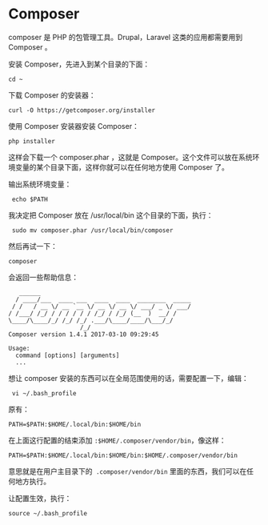 # Composer

composer 是 PHP 的包管理工具。Drupal，Laravel 这类的应用都需要用到 Composer 。

安装 Composer，先进入到某个目录的下面：

```
cd ~
```

下载 Composer 的安装器：

```
curl -O https://getcomposer.org/installer
```

使用 Composer 安装器安装 Composer：

```
php installer
```

这样会下载一个 composer.phar ，这就是 Composer。这个文件可以放在系统环境变量的某个目录下面，这样你就可以在任何地方使用 Composer 了。

输出系统环境变量：

```
 echo $PATH
```

我决定把 Composer 放在 /usr/local/bin 这个目录的下面，执行：

```
 sudo mv composer.phar /usr/local/bin/composer
```

然后再试一下：

```
composer
```

会返回一些帮助信息：

       ______
      / ____/___  ____ ___  ____  ____  ________  _____
     / /   / __ \/ __ `__ \/ __ \/ __ \/ ___/ _ \/ ___/
    / /___/ /_/ / / / / / / /_/ / /_/ (__  )  __/ /
    \____/\____/_/ /_/ /_/ .___/\____/____/\___/_/
                        /_/
    Composer version 1.4.1 2017-03-10 09:29:45

    Usage:
      command [options] [arguments]
      ...

想让 composer 安装的东西可以在全局范围使用的话，需要配置一下，编辑：

```
 vi ~/.bash_profile
```

原有：

```
PATH=$PATH:$HOME/.local/bin:$HOME/bin
```

在上面这行配置的结束添加 `:$HOME/.composer/vendor/bin`，像这样：

```
PATH=$PATH:$HOME/.local/bin:$HOME/bin:$HOME/.composer/vendor/bin
```

意思就是在用户主目录下的` .composer/vendor/bin` 里面的东西，我们可以在任何地方执行。

让配置生效，执行：

```
source ~/.bash_profile
```



